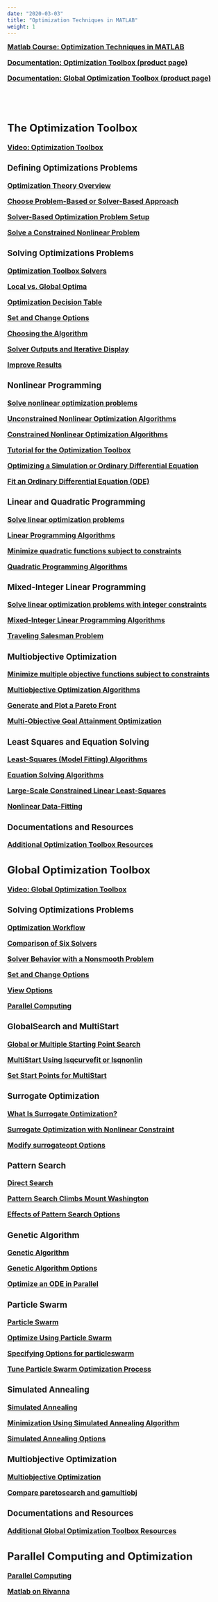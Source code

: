 ```yaml
---
date: "2020-03-03"
title: "Optimization Techniques in MATLAB"
weight: 1
---
```


**<a href="https://www.mathworks.com/training-schedule/optimization-techniques-in-matlab.html" target="_blank"><font size="3">Matlab Course: Optimization Techniques in MATLAB<font/></a>**

**<a href="https://www.mathworks.com/products/optimization.html" target="_blank"><font size="3">Documentation: Optimization Toolbox (product page)<font/></a>**

**<a href="https://www.mathworks.com/products/global-optimization.html" target="_blank"><font size="3">Documentation: Global Optimization Toolbox (product page)<font/></a>**


<br/>
<br/>


## The Optimization Toolbox

**<a href="https://www.mathworks.com/products/optimization.html" target="_blank"><font size="3">Video: Optimization Toolbox<font/></a>**

### Defining Optimizations Problems

**<a href="https://www.mathworks.com/help/optim/ug/optimization-theory-overview.html" target="_blank"><font size="3">Optimization Theory Overview<font/></a>**

**<a href="https://www.mathworks.com/help/optim/ug/first-choose-problem-based-or-solver-based-approach.html" target="_blank"><font size="3">Choose Problem-Based or Solver-Based Approach<font/></a>**

**<a href="https://www.mathworks.com/help/optim/optimization-problem-setup-solver-based.html" target="_blank"><font size="3">Solver-Based Optimization Problem Setup<font/></a>**

**<a href="https://www.mathworks.com/help/optim/ug/example-nonlinear-constrained-minimization.html" target="_blank"><font size="3">Solve a Constrained Nonlinear Problem<font/></a>**


### Solving Optimizations Problems

**<a href="https://www.mathworks.com/help/optim/ug/introduction-to-optimization-toolbox-solvers.html" target="_blank"><font size="3">Optimization Toolbox Solvers<font/></a>**

**<a href="https://www.mathworks.com/help/optim/ug/local-vs-global-optima.html" target="_blank"><font size="3">Local vs. Global Optima<font/></a>**

**<a href="https://www.mathworks.com/help/optim/ug/optimization-decision-table.html" target="_blank"><font size="3">Optimization Decision Table<font/></a>**

**<a href="https://www.mathworks.com/help/optim/ug/set-and-change-options.html" target="_blank"><font size="3">Set and Change Options<font/></a>**

**<a href="https://www.mathworks.com/help/optim/ug/choosing-the-algorithm.html" target="_blank"><font size="3">Choosing the Algorithm<font/></a>**

**<a href="https://www.mathworks.com/help/optim/solver-outputs-and-iterative-display.html" target="_blank"><font size="3">Solver Outputs and Iterative Display<font/></a>**

**<a href="https://www.mathworks.com/help/optim/improving-results.html" target="_blank"><font size="3">Improve Results<font/></a>**


### Nonlinear Programming

**<a href="https://www.mathworks.com/discovery/nonlinear-programming.html" target="_blank"><font size="3">Solve nonlinear optimization problems<font/></a>**

**<a href="https://www.mathworks.com/help/optim/ug/unconstrained-nonlinear-optimization-algorithms.html" target="_blank"><font size="3">Unconstrained Nonlinear Optimization Algorithms<font/></a>**

**<a href="https://www.mathworks.com/help/optim/ug/constrained-nonlinear-optimization-algorithms.html" target="_blank"><font size="3">Constrained Nonlinear Optimization Algorithms<font/></a>**

**<a href="https://www.mathworks.com/help/optim/ug/optimization-toolbox-tutorial.html" target="_blank"><font size="3">Tutorial for the Optimization Toolbox<font/></a>**

**<a href="https://www.mathworks.com/help/optim/ug/optimizing-a-simulation-or-ordinary-differential-equation.html" target="_blank"><font size="3">Optimizing a Simulation or Ordinary Differential Equation<font/></a>**

**<a href="https://www.mathworks.com/help/optim/ug/fit-differential-equation-ode.html" target="_blank"><font size="3">Fit an Ordinary Differential Equation (ODE)<font/></a>**


### Linear and Quadratic Programming

**<a href="https://www.mathworks.com/discovery/linear-programming.html" target="_blank"><font size="3">Solve linear optimization problems<font/></a>**

**<a href="https://www.mathworks.com/help/optim/ug/linear-programming-algorithms.html" target="_blank"><font size="3">Linear Programming Algorithms<font/></a>**

**<a href="https://www.mathworks.com/discovery/quadratic-programming.html" target="_blank"><font size="3">Minimize quadratic functions subject to constraints<font/></a>**

**<a href="https://www.mathworks.com/help/optim/ug/quadratic-programming-algorithms.html" target="_blank"><font size="3">Quadratic Programming Algorithms<font/></a>**


### Mixed-Integer Linear Programming

**<a href="https://www.mathworks.com/discovery/integer-programming.html" target="_blank"><font size="3">Solve linear optimization problems with integer constraints<font/></a>**

**<a href="https://www.mathworks.com/help/optim/ug/mixed-integer-linear-programming-algorithms.html" target="_blank"><font size="3">Mixed-Integer Linear Programming Algorithms<font/></a>**

**<a href="https://www.mathworks.com/help/optim/ug/travelling-salesman-problem.html" target="_blank"><font size="3">Traveling Salesman Problem<font/></a>**


### Multiobjective Optimization

**<a href="https://www.mathworks.com/discovery/multiobjective-optimization.html" target="_blank"><font size="3">Minimize multiple objective functions subject to constraints<font/></a>**

**<a href="https://www.mathworks.com/help/optim/ug/multiobjective-optimization-algorithms.html" target="_blank"><font size="3">Multiobjective Optimization Algorithms<font/></a>**

**<a href="https://www.mathworks.com/help/optim/ug/generate-and-plot-a-pareto-front.html" target="_blank"><font size="3">Generate and Plot a Pareto Front<font/></a>**

**<a href="https://www.mathworks.com/help/optim/examples/multi-objective-goal-attainment-optimization.html" target="_blank"><font size="3">Multi-Objective Goal Attainment Optimization<font/></a>**


### Least Squares and Equation Solving

**<a href="https://www.mathworks.com/help/optim/ug/least-squares-model-fitting-algorithms.html" target="_blank"><font size="3">Least-Squares (Model Fitting) Algorithms<font/></a>**

**<a href="https://www.mathworks.com/help/optim/ug/equation-solving-algorithms.html" target="_blank"><font size="3">Equation Solving Algorithms<font/></a>**

**<a href="https://www.mathworks.com/help/optim/ug/deblur-solver-based.html" target="_blank"><font size="3">Large-Scale Constrained Linear Least-Squares<font/></a>**

**<a href="https://www.mathworks.com/help/optim/ug/nonlinear-data-fitting-example.html" target="_blank"><font size="3">Nonlinear Data-Fitting<font/></a>**


### Documentations and Resources

**<a href="https://www.mathworks.com/products/optimization.html#resources" target="_blank"><font size="3">Additional Optimization Toolbox Resources<font/></a>**



## Global Optimization Toolbox

**<a href="https://www.mathworks.com/products/global-optimization.html" target="_blank"><font size="3">Video: Global Optimization Toolbox<font/></a>**

### Solving Optimizations Problems

**<a href="https://www.mathworks.com/help/gads/optimization-workflow.html" target="_blank"><font size="3">Optimization Workflow<font/></a>**

**<a href="https://www.mathworks.com/help/gads/example-comparing-several-solvers.html" target="_blank"><font size="3">Comparison of Six Solvers<font/></a>**

**<a href="https://www.mathworks.com/help/gads/global-solver-choices.html" target="_blank"><font size="3">Solver Behavior with a Nonsmooth Problem<font/></a>**

**<a href="https://www.mathworks.com/help/gads/set-and-change-options.html" target="_blank"><font size="3">Set and Change Options<font/></a>**

**<a href="https://www.mathworks.com/help/gads/view-options.html" target="_blank"><font size="3">View Options<font/></a>**

**<a href="https://www.mathworks.com/help/gads/parallel-computing.html" target="_blank"><font size="3">Parallel Computing<font/></a>**

### GlobalSearch and MultiStart

**<a href="https://www.mathworks.com/help/gads/global-or-multiple-starting-point-search.html" target="_blank"><font size="3">Global or Multiple Starting Point Search<font/></a>**

**<a href="https://www.mathworks.com/help/gads/multistart-using-lsqcurvefit-or-lsqnonlin.html" target="_blank"><font size="3">MultiStart Using lsqcurvefit or lsqnonlin<font/></a>**

**<a href="https://www.mathworks.com/help/gads/set-start-points-for-multistart.html" target="_blank"><font size="3">Set Start Points for MultiStart<font/></a>**


### Surrogate Optimization

**<a href="https://www.mathworks.com/help/gads/what-is-surrogate-optimization.html" target="_blank"><font size="3">What Is Surrogate Optimization?<font/></a>**

**<a href="https://www.mathworks.com/help/gads/solve-nonlinearly-constrained-problem-using-surrogateopt.html" target="_blank"><font size="3">Surrogate Optimization with Nonlinear Constraint<font/></a>**

**<a href="https://www.mathworks.com/help/gads/use-surrogateopt-options.html" target="_blank"><font size="3">Modify surrogateopt Options<font/></a>**


### Pattern Search

**<a href="https://www.mathworks.com/help/gads/direct-search.html" target="_blank"><font size="3">Direct Search<font/></a>**

**<a href="https://www.mathworks.com/help/gads/patternsearch-climbs-mt-washington.html" target="_blank"><font size="3">Pattern Search Climbs Mount Washington<font/></a>**

**<a href="https://www.mathworks.com/help/gads/visualize-tune-patternsearch.html" target="_blank"><font size="3">Effects of Pattern Search Options<font/></a>**


### Genetic Algorithm

**<a href="https://www.mathworks.com/help/gads/genetic-algorithm.html" target="_blank"><font size="3">Genetic Algorithm<font/></a>**

**<a href="https://www.mathworks.com/help/gads/examples/genetic-algorithm-options.html" target="_blank"><font size="3">Genetic Algorithm Options<font/></a>**

**<a href="https://www.mathworks.com/help/gads/optimize-an-ode-in-parallel.html" target="_blank"><font size="3">Optimize an ODE in Parallel<font/></a>**

### Particle Swarm

**<a href="https://www.mathworks.com/help/gads/particle-swarm.html" target="_blank"><font size="3">Particle Swarm<font/></a>**

**<a href="https://www.mathworks.com/help/gads/optimize-using-particle-swarm-optimization.html" target="_blank"><font size="3">Optimize Using Particle Swarm<font/></a>**

**<a href="https://www.mathworks.com/help/gads/particle-swarm-options.html" target="_blank"><font size="3">Specifying Options for particleswarm<font/></a>**

**<a href="https://www.mathworks.com/help/gads/tune-particleswarm-optimization-process.html" target="_blank"><font size="3">Tune Particle Swarm Optimization Process<font/></a>**

### Simulated Annealing

**<a href="https://www.mathworks.com/help/gads/simulated-annealing.html" target="_blank"><font size="3">Simulated Annealing<font/></a>**

**<a href="https://www.mathworks.com/help/gads/simulated-annealing-examples.html" target="_blank"><font size="3">Minimization Using Simulated Annealing Algorithm<font/></a>**

**<a href="https://www.mathworks.com/help/gads/simulated-annealing-options-effects.html" target="_blank"><font size="3">Simulated Annealing Options<font/></a>**


### Multiobjective Optimization

**<a href="https://www.mathworks.com/help/gads/multiobjective-optimization.html" target="_blank"><font size="3">Multiobjective Optimization<font/></a>**

**<a href="https://www.mathworks.com/help/gads/compare-paretosearch-gamultiobj.html" target="_blank"><font size="3">Compare paretosearch and gamultiobj<font/></a>**


### Documentations and Resources

**<a href="https://www.mathworks.com/products/global-optimization.html#resources" target="_blank"><font size="3">Additional Global Optimization Toolbox Resources<font/></a>**

## Parallel Computing and Optimization

**<a href="https://www.mathworks.com/help/optim/parallel-optimization.html" target="_blank"><font size="3">Parallel Computing<font/></a>**

**<a href="https://www.rc.virginia.edu/userinfo/rivanna/software/matlab/" target="_blank"><font size="3">Matlab on Rivanna<font/></a>**

